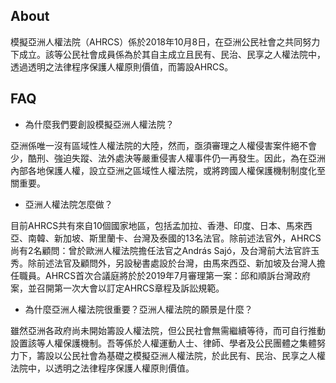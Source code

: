 ## About

模擬亞洲人權法院（AHRCS）係於2018年10月8日，在亞洲公民社會之共同努力下成立。該等公民社會成員係為於其自主成立且民有、民治、民享之人權法院中，透過透明之法律程序保護人權原則價值，而籌設AHRCS。

## FAQ

* 為什麼我們要創設模擬亞洲人權法院？

亞洲係唯一沒有區域性人權法院的大陸，然而，亟須審理之人權侵害案件絕不會少，酷刑、強迫失蹤、法外處決等嚴重侵害人權事件仍一再發生。因此，為在亞洲內部各地保護人權，設立亞洲之區域性人權法院，或將跨國人權保護機制制度化至關重要。

* 亞洲人權法院怎麼做？

目前AHRCS共有來自10個國家地區，包括孟加拉、香港、印度、日本、馬來西亞、南韓、新加坡、斯里蘭卡、台灣及泰國的13名法官。除前述法官外，AHRCS尚有2名顧問：曾於歐洲人權法院擔任法官之András Sajó，及台灣前大法官許玉秀。除前述法官及顧問外，另設秘書處設於台灣，由馬來西亞、新加坡及台灣人擔任職員。AHRCS首次合議庭將於於2019年7月審理第一案：邱和順訴台灣政府案，並召開第一次大會以訂定AHRCS章程及訴訟規範。

* 為什麼亞洲人權法院很重要？亞洲人權法院的願景是什麼？

雖然亞洲各政府尚未開始籌設人權法院，但公民社會無需繼續等待，而可自行推動設置該等人權保護機制。吾等係於人權運動人士、律師、學者及公民團體之集體努力下，籌設以公民社會為基礎之模擬亞洲人權法院，於此民有、民治、民享之人權法院中，以透明之法律程序保護人權原則價值。
